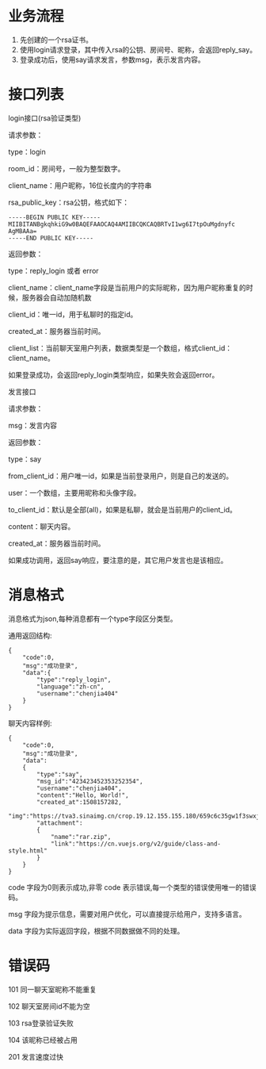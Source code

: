 业务流程
===
1. 先创建的一个rsa证书。
2. 使用login请求登录，其中传入rsa的公钥、房间号、昵称，会返回reply_say。
3. 登录成功后，使用say请求发言，参数msg，表示发言内容。

接口列表
===
login接口(rsa验证类型)

请求参数：

type：login

room_id：房间号，一般为整型数字。

client_name：用户昵称，16位长度内的字符串

rsa_public_key：rsa公钥，格式如下：
```
-----BEGIN PUBLIC KEY----- 
MIIBITANBgkqhkiG9w0BAQEFAAOCAQ4AMIIBCQKCAQBRTvI1wg6I7tpOuMgdnyfc
AgMBAAa=
-----END PUBLIC KEY-----
```
返回参数：

type：reply_login 或者 error

client_name：client_name字段是当前用户的实际昵称，因为用户昵称重复的时候，服务器会自动加随机数

client_id：唯一id，用于私聊时的指定id。

created_at：服务器当前时间。

client_list：当前聊天室用户列表，数据类型是一个数组，格式client_id：client_name。

如果登录成功，会返回reply_login类型响应，如果失败会返回error。


发言接口

请求参数：

msg：发言内容

返回参数：

type：say

from_client_id：用户唯一id，如果是当前登录用户，则是自己的发送的。

user：一个数组，主要用昵称和头像字段。

to_client_id：默认是全部(all)，如果是私聊，就会是当前用户的client_id。

content：聊天内容。

created_at：服务器当前时间。

如果成功调用，返回say响应，要注意的是，其它用户发言也是该相应。

消息格式
======

消息格式为json,每种消息都有一个type字段区分类型。


通用返回结构:
```
{
    "code":0,
    "msg":"成功登录",
    "data":{
        "type":"reply_login",
        "language":"zh-cn",
        "username":"chenjia404"
    }
}
```

聊天内容样例:
```
{
    "code":0,
    "msg":"成功登录",
    "data":
    {
        "type":"say",
        "msg_id":"423423452353252354",
        "username":"chenjia404",
        "content":"Hello, World!",
        "created_at":1508157282,
        "img":"https://tva3.sinaimg.cn/crop.19.12.155.155.180/659c6c35gw1f3swxjt6ooj2050050q30.jpg"
        "attachment":
        {
            "name":"rar.zip",
            "link":"https://cn.vuejs.org/v2/guide/class-and-style.html"
        }
    } 
}
```
code 字段为0则表示成功,非零 code 表示错误,每一个类型的错误使用唯一的错误码。

msg 字段为提示信息，需要对用户优化，可以直接提示给用户，支持多语言。

data 字段为实际返回字段，根据不同数据做不同的处理。

错误码
===
101 同一聊天室昵称不能重复

102 聊天室房间id不能为空

103 rsa登录验证失败

104 该昵称已经被占用

201 发言速度过快